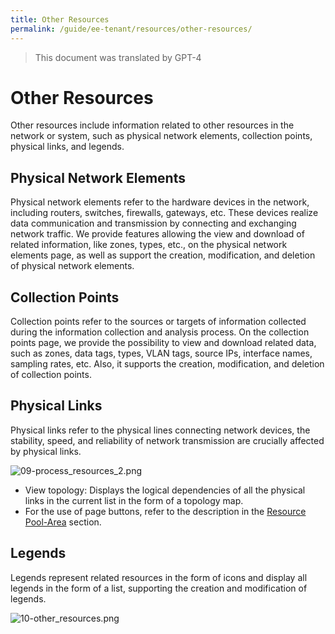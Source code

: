 ```yaml
---
title: Other Resources
permalink: /guide/ee-tenant/resources/other-resources/
---
```


> This document was translated by GPT-4

# Other Resources

Other resources include information related to other resources in the network or system, such as physical network elements, collection points, physical links, and legends.

## Physical Network Elements

Physical network elements refer to the hardware devices in the network, including routers, switches, firewalls, gateways, etc. These devices realize data communication and transmission by connecting and exchanging network traffic. We provide features allowing the view and download of related information, like zones, types, etc., on the physical network elements page, as well as support the creation, modification, and deletion of physical network elements.

## Collection Points

Collection points refer to the sources or targets of information collected during the information collection and analysis process. On the collection points page, we provide the possibility to view and download related data, such as zones, data tags, types, VLAN tags, source IPs, interface names, sampling rates, etc. Also, it supports the creation, modification, and deletion of collection points.

## Physical Links

Physical links refer to the physical lines connecting network devices, the stability, speed, and reliability of network transmission are crucially affected by physical links.

![09-process_resources_2.png](https://yunshan-guangzhou.oss-cn-beijing.aliyuncs.com/pub/pic/202304266449023482d95.png)

- View topology: Displays the logical dependencies of all the physical links in the current list in the form of a topology map.
- For the use of page buttons, refer to the description in the [Resource Pool-Area](./network-resources/) section.

## Legends

Legends represent related resources in the form of icons and display all legends in the form of a list, supporting the creation and modification of legends.

![10-other_resources.png](https://yunshan-guangzhou.oss-cn-beijing.aliyuncs.com/pub/pic/202304266449034569faf.png)
